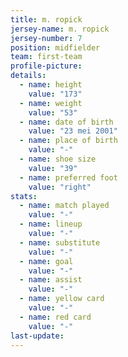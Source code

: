 ```yaml
---
title: m. ropick
jersey-name: m. ropick
jersey-number: 7
position: midfielder
team: first-team
profile-picture:
details:
  - name: height
    value: "173"
  - name: weight
    value: "53"
  - name: date of birth
    value: "23 mei 2001"
  - name: place of birth
    value: "-"
  - name: shoe size
    value: "39"
  - name: preferred foot
    value: "right"
stats:
  - name: match played
    value: "-"
  - name: lineup
    value: "-"
  - name: substitute
    value: "-"
  - name: goal
    value: "-"
  - name: assist
    value: "-"
  - name: yellow card 
    value: "-"
  - name: red card
    value: "-"
last-update:
---
```

